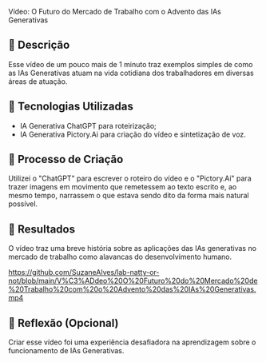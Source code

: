 Vídeo: O Futuro do Mercado de Trabalho com o Advento das IAs Generativas

## 📒 Descrição
Esse vídeo de um pouco mais de 1 minuto traz exemplos simples de como as IAs Generativas atuam na vida cotidiana dos trabalhadores em diversas áreas de atuação.

## 🤖 Tecnologias Utilizadas
* IA Generativa ChatGPT para roteirização;
* IA Generativa Pictory.Ai para criação do vídeo e sintetização de voz.

## 🧐 Processo de Criação
Utilizei o "ChatGPT" para escrever o roteiro do vídeo e o "Pictory.Ai" para trazer imagens em movimento que remetessem ao texto escrito e, ao mesmo tempo, narrassem o que estava sendo dito da forma mais natural possível.

## 🚀 Resultados
O vídeo traz uma breve história sobre as aplicações das IAs generativas no mercado de trabalho como alavancas do desenvolvimento humano.

https://github.com/SuzaneAlves/lab-natty-or-not/blob/main/V%C3%ADdeo%20O%20Futuro%20do%20Mercado%20de%20Trabalho%20com%20o%20Advento%20das%20IAs%20Generativas.mp4

## 💭 Reflexão (Opcional)
Criar esse vídeo foi uma experiência desafiadora na aprendizagem sobre o funcionamento de IAs Generativas.
